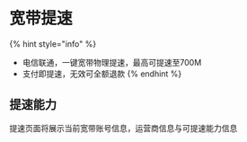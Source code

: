 # 宽带提速

{% hint style="info" %}
* 电信联通，一键宽带物理提速，最高可提速至700M
* 支付即提速，无效可全额退款
{% endhint %}

## 提速能力

提速页面将展示当前宽带账号信息，运营商信息与可提速能力信息
